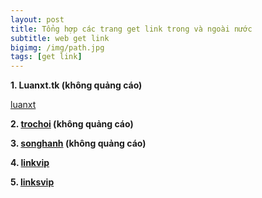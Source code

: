 ```yaml
---
layout: post
title: Tổng hợp các trang get link trong và ngoài nước
subtitle: web get link
bigimg: /img/path.jpg
tags: [get link]
---
```


**1. Luanxt.tk (không quảng cáo)**

[luanxt](https://luanxt.tk/get-link-mp3-320-lossless-vip-zing/)

**2. [trochoi](http://linkvip.trochoi.pro/) (không quảng cáo)**

**3. [songhanh](https://leech.songhanh.com.vn/) (không quảng cáo)**

**4. [linkvip](http://www.linkvip.info/)**

**5. [linksvip](https://linksvip.net/)**

<div id="fb-root"></div>
<script>(function(d, s, id) {
  var js, fjs = d.getElementsByTagName(s)[0];
  if (d.getElementById(id)) return;
  js = d.createElement(s); js.id = id;
  js.src = 'https://connect.facebook.net/vi_VN/sdk.js#xfbml=1&version=v2.12';
  fjs.parentNode.insertBefore(js, fjs);
}(document, 'script', 'facebook-jssdk'));</script>

<div class="fb-comments" data-href="https://github.com/tha1982/tha1982.github.io/edit/master/_posts/2018-04-29-get-link.md" data-numposts="5"></div>
